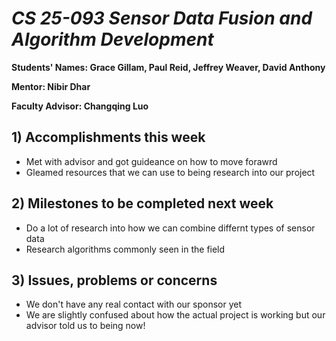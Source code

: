# *CS 25-093 Sensor Data Fusion and Algorithm Development*

**Students' Names: Grace Gillam, Paul Reid, Jeffrey Weaver, David Anthony**

**Mentor: Nibir Dhar**

**Faculty Advisor: Changqing Luo**

## 1) Accomplishments this week ##
   - Met with advisor and got guideance on how to move forawrd
   - Gleamed resources that we can use to being research into our project 

## 2) Milestones to be completed next week ##
   - Do a lot of research into how we can combine differnt types of sensor data
   - Research algorithms commonly seen in the field

## 3) Issues, problems or concerns ##
   - We don't have any real contact with our sponsor yet
   - We are slightly confused about how the actual project is working but our advisor told us to being now!
   
